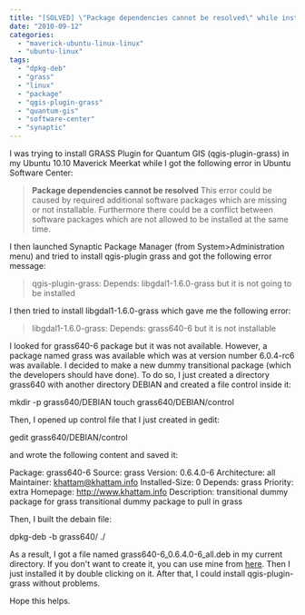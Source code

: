 ```yaml
---
title: "[SOLVED] \"Package dependencies cannot be resolved\" while installing qgis-plugin-grass"
date: "2010-09-12"
categories: 
  - "maverick-ubuntu-linux-linux"
  - "ubuntu-linux"
tags: 
  - "dpkg-deb"
  - "grass"
  - "linux"
  - "package"
  - "qgis-plugin-grass"
  - "quantum-gis"
  - "software-center"
  - "synaptic"
---
```


I was trying to install GRASS Plugin for Quantum GIS (qgis-plugin-grass) in my Ubuntu 10.10 Maverick Meerkat while I got the following error in Ubuntu Software Center:

> **Package dependencies cannot be resolved** This error could be caused by required additional software packages which are missing or not installable. Furthermore there could be a conflict between software packages which are not allowed to be installed at the same time.

I then launched Synaptic Package Manager (from System>Administration menu) and tried to install qgis-plugin grass and got the following error message:

> qgis-plugin-grass: Depends: libgdal1-1.6.0-grass but it is not going to be installed

I then tried to install libgdal1-1.6.0-grass which gave me the following error:

> libgdal1-1.6.0-grass: Depends: grass640-6 but it is not installable

I looked for grass640-6 package but it was not available. However, a package named grass was available which was at version number 6.0.4-rc6 was available. I decided to make a new dummy transitional package (which the developers should have done). To do so, I just created a directory grass640 with another directory DEBIAN and created a file control inside it:

mkdir -p grass640/DEBIAN
touch grass640/DEBIAN/control

Then, I opened up control file that I just created in gedit:

gedit grass640/DEBIAN/control

and wrote the following content and saved it:

Package: grass640-6
Source: grass
Version: 0.6.4.0-6
Architecture: all
Maintainer: khattam@khattam.info
Installed-Size: 0
Depends: grass
Priority: extra
Homepage: http://www.khattam.info
Description: transitional dummy package for grass
 transitional dummy package to pull in grass

Then, I built the debain file:

dpkg-deb -b grass640/ ./

As a result, I got a file named grass640-6\_0.6.4.0-6\_all.deb in my current directory. If you don't want to create it, you can use mine from [here](https://mega.nz/file/p4YGCBrb#vK9fJsrrT1zZcJUCrJzzj8SEtoZMvjRFAjaPs9NLALs). Then I just installed it by double clicking on it. After that, I could install qgis-plugin-grass without problems.

Hope this helps.
